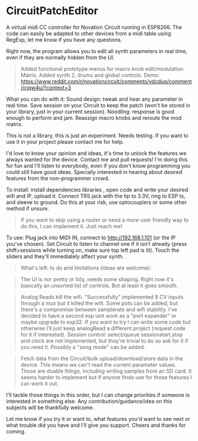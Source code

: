 # CircuitPatchEditor
A virtual midi CC controller for Novation Circuit running in ESP8266.
The code can easily be adapted to other devices from a midi table using RegExp, let me know if you have any questions.

Right now, the program allows you to edit all synth parameters in real time, even if they are normally hidden from the UI.
>Added functional prototype menus for macro knob edit/modulation Matrix.
>Added synth 2, drums and global controls. Demo: https://www.reddit.com/r/novationcircuit/comments/vdcduq/comment/icjqw4u/?context=3

What you can do with it:
Sound design: tweak and hear any parameter in real time. Save session on your Circuit to keep the patch (won't be stored in your library, just in your current session).
Noodling: response is good enough to perform and jam.
Reassign macro knobs and reroute the mod matrix.

This is not a library, this is just an experiment. Needs testing. If you want to use it in your project please contact me for help.

I'd love to know your opinion and ideas, it's time to unlock the features we always wanted for the device. Contact me and pull requests!
 I'm doing this for fun and I'll listen to everybody, even if you don't know programming you could still have good ideas.
 Specially interested in hearing about desired features from the non-programmer crowd.

To install: 
install dependencies libraries , open code and write your desired wifi and IP, upload it. Connect TRS jack with the tip to 3.3V, ring to ESP tx, and sleeve to ground. Do this at your risk, use optocouplers or some other method if unsure.
>If you want to skip using a router or need a more user friendly way to do this, I can implement it. Just reach me!

To use: 
Plug jack into MIDI IN, connect to http://192.168.1.101 (or the IP you've chosen). Set Circuit to listen to channel one if it isn't already (press shift+sessions while turning on, make sure top left pad is lit). Touch the sliders and they'll immediately affect your synth.

>What's left: to do and limitations (ideas are welcome):

>The UI is nor pretty or tidy, needs some shaping. Right now it's basically an unsorted list of controls. But at least it goes smooth.

>Analog Reads kill the wifi. "Successfully" implemented 8 CV inputs through a mux but it killed the wifi. Some pots can be added, but there's a compromise between samplerate and wifi stability. I've decided to have a second esp unit work as a "port expander" or maybe upgrade to esp32. If you want to try I can write some code but otherwise I'll just keep analogRead a different project (request code for it if interested).
>Session control: select/queue sessionstart,stop and clock are not implemented, but they're trivial to do so ask for it if you need it. Possibly a "song mode" can be added.

>Fetch data from the Circuit/bulk upload/download/store data in the device. This means we can't read the current parameter values.  Those are doable things, including writing samples from an SD card. It seems harder to implement but if anyone finds use for those features I can work it out.

I'll tackle those things in this order, but I can change priorities if someone is interested in something else. Any contribution/guidance/idea on this subjects will be thankfully welcome.



Let me know if you try it or want to, what features you'd want to see next or what trouble did you have and I'll give you support. Cheers and thanks for coming.
